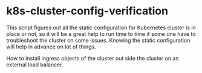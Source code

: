 # k8s-cluster-config-verification

This script figures out all the static configuration for Kubernetes cluster is in place or not, so it will be a great help to run time
to time if some one have to troubleshoot the cluster on some issues. Knowing the static configuration will help in advance on lot of things.

How to install ingress objects of the cluster out side the cluster on an external load balancer.


